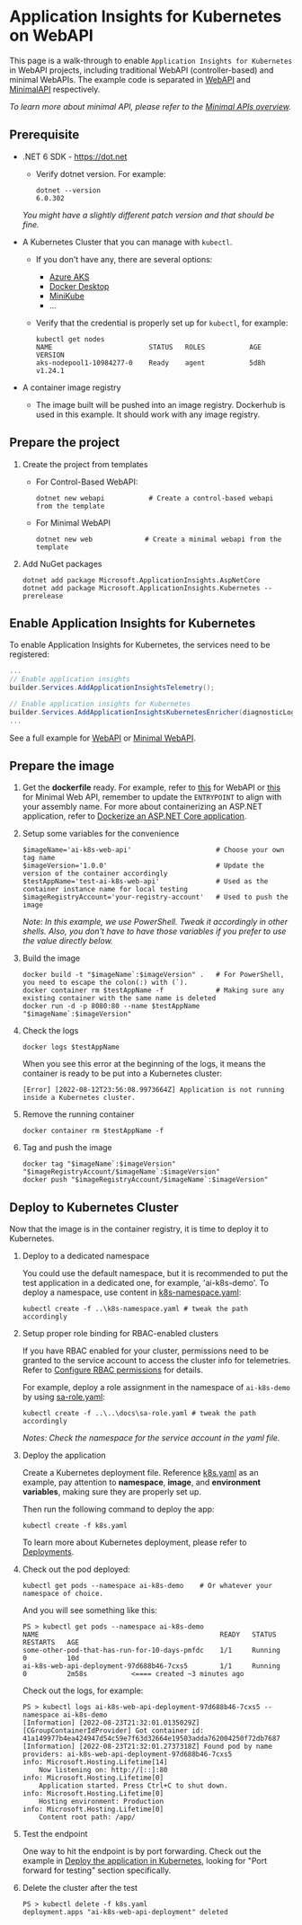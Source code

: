 # Application Insights for Kubernetes on WebAPI

This page is a walk-through to enable `Application Insights for Kubernetes` in WebAPI projects, including traditional WebAPI (controller-based) and minimal WebAPIs. The example code is separated in [WebAPI](./WebAPI/) and [MinimalAPI](./MinimalAPI/) respectively.

_To learn more about minimal API, please refer to the [Minimal APIs overview](https://docs.microsoft.com/en-us/aspnet/core/fundamentals/minimal-apis?view=aspnetcore-6.0)._

## Prerequisite

* .NET 6 SDK - <https://dot.net>
    * Verify dotnet version. For example:
        ```shell
        dotnet --version
        6.0.302
        ```
    _You might have a slightly different patch version and that should be fine._

* A Kubernetes Cluster that you can manage with `kubectl`.
    * If you don't have any, there are several options:
        * [Azure AKS](https://docs.microsoft.com/en-us/azure/aks/)
        * [Docker Desktop](https://www.docker.com/products/docker-desktop/)
        * [MiniKube](https://minikube.sigs.k8s.io/docs/start/)
        * ...
    * Verify that the credential is properly set up for `kubectl`, for example:

        ```shell
        kubectl get nodes
        NAME                        STATUS   ROLES           AGE    VERSION
        aks-nodepool1-10984277-0    Ready    agent           5d8h   v1.24.1
        ```

* A container image registry
  * The image built will be pushed into an image registry. Dockerhub is used in this example. It should work with any image registry.

## Prepare the project

1. Create the project from templates

    * For Control-Based WebAPI:

        ```shell
        dotnet new webapi           # Create a control-based webapi from the template
        ```

    * For Minimal WebAPI

        ```shell
        dotnet new web             # Create a minimal webapi from the template
        ```

2. Add NuGet packages

    ```shell
    dotnet add package Microsoft.ApplicationInsights.AspNetCore
    dotnet add package Microsoft.ApplicationInsights.Kubernetes --prerelease
    ```

## Enable Application Insights for Kubernetes

To enable Application Insights for Kubernetes, the services need to be registered:

```csharp
...
// Enable application insights
builder.Services.AddApplicationInsightsTelemetry();

// Enable application insights for Kubernetes
builder.Services.AddApplicationInsightsKubernetesEnricher(diagnosticLogLevel: LogLevel.Information);
...
```

See a full example for [WebAPI](./WebAPI/Program.cs) or [Minimal WebAPI](./MinimalAPI/Program.cs).

## Prepare the image

1. Get the **dockerfile** ready. For example, refer to [this](./WebAPI/dockerfile) for WebAPI or [this](./MinimalAPI/dockerfile) for Minimal Web API, remember to update the `ENTRYPOINT` to align with your assembly name. For more about containerizing an ASP.NET application, refer to [Dockerize an ASP.NET Core application](https://docs.docker.com/samples/dotnetcore/).

1. Setup some variables for the convenience

    ```shell
    $imageName='ai-k8s-web-api'                     # Choose your own tag name
    $imageVersion='1.0.0'                           # Update the version of the container accordingly
    $testAppName='test-ai-k8s-web-api'              # Used as the container instance name for local testing
    $imageRegistryAccount='your-registry-account'   # Used to push the image
    ```
    _Note: In this example, we use PowerShell. Tweak it accordingly in other shells. Also, you don't have to have those variables if you prefer to use the value directly below._

1. Build the image

    ```shell
    docker build -t "$imageName`:$imageVersion" .   # For PowerShell, you need to escape the colon(:) with (`).
    docker container rm $testAppName -f             # Making sure any existing container with the same name is deleted
    docker run -d -p 8080:80 --name $testAppName "$imageName`:$imageVersion"
    ```

1. Check the logs

    ```shell
    docker logs $testAppName
    ```

    When you see this error at the beginning of the logs, it means the container is ready to be put into a Kubernetes cluster:

    ```log
    [Error] [2022-08-12T23:56:08.9973664Z] Application is not running inside a Kubernetes cluster.
    ```

1. Remove the running container

    ```shell
    docker container rm $testAppName -f
    ```

1. Tag and push the image

    ```shell
    docker tag "$imageName`:$imageVersion" "$imageRegistryAccount/$imageName`:$imageVersion"
    docker push "$imageRegistryAccount/$imageName`:$imageVersion"
    ```

## Deploy to Kubernetes Cluster

Now that the image is in the container registry, it is time to deploy it to Kubernetes.

1. Deploy to a dedicated namespace

    You could use the default namespace, but it is recommended to put the test application in a dedicated one, for example, 'ai-k8s-demo'. To deploy a namespace, use content in [k8s-namespace.yaml](../k8s-namespace.yaml):

    ```shell
    kubectl create -f ..\k8s-namespace.yaml # tweak the path accordingly
    ```

1. Setup proper role binding for RBAC-enabled clusters

    If you have RBAC enabled for your cluster, permissions need to be granted to the service account to access the cluster info for telemetries. Refer to [Configure RBAC permissions](../../docs/configure-rbac-permissions.md) for details.

    For example, deploy a role assignment in the namespace of `ai-k8s-demo` by using [sa-role.yaml](../../docs/sa-role.yaml):

    ```shell
    kubectl create -f ..\..\docs\sa-role.yaml # tweak the path accordingly
    ```

    _Notes: Check the namespace for the service account in the yaml file._

1. Deploy the application

    Create a Kubernetes deployment file. Reference [k8s.yaml](./k8s.yaml) as an example, pay attention to **namespace**, **image**, and **environment variables**, making sure they are properly set up.

    Then run the following command to deploy the app:

    ```shell
    kubectl create -f k8s.yaml
    ```

    To learn more about Kubernetes deployment, please refer to [Deployments](https://kubernetes.io/docs/concepts/workloads/controllers/deployment/).

1. Check out the pod deployed:

    ```shell
    kubectl get pods --namespace ai-k8s-demo    # Or whatever your namespace of choice.
    ```

    And you will see something like this:

    ```
    PS > kubectl get pods --namespace ai-k8s-demo
    NAME                                             READY   STATUS    RESTARTS   AGE
    some-other-pod-that-has-run-for-10-days-pmfdc    1/1     Running   0          10d
    ai-k8s-web-api-deployment-97d688b46-7cxs5        1/1     Running   0          2m58s           <==== created ~3 minutes ago
    ```

    Check out the logs, for example:

    ```shell
    PS > kubectl logs ai-k8s-web-api-deployment-97d688b46-7cxs5 --namespace ai-k8s-demo
    [Information] [2022-08-23T21:32:01.0135029Z] [CGroupContainerIdProvider] Got container id: 41a149977b4ea424947d54c59e7f63d32664e19503adda762004250f72db7687
    [Information] [2022-08-23T21:32:01.2737318Z] Found pod by name providers: ai-k8s-web-api-deployment-97d688b46-7cxs5
    info: Microsoft.Hosting.Lifetime[14]
        Now listening on: http://[::]:80
    info: Microsoft.Hosting.Lifetime[0]
        Application started. Press Ctrl+C to shut down.
    info: Microsoft.Hosting.Lifetime[0]
        Hosting environment: Production
    info: Microsoft.Hosting.Lifetime[0]
        Content root path: /app/
    ```

1. Test the endpoint

    One way to hit the endpoint is by port forwarding. Check out the example in [Deploy the application in Kubernetes](https://github.com/microsoft/ApplicationInsights-Kubernetes/blob/develop/examples/ZeroUserCodeLightup.Net6/README.md#deploy-the-application-in-kubernetes), looking for "Port forward for testing" section specifically.

1. Delete the cluster after the test

    ```
    PS > kubectl delete -f k8s.yaml
    deployment.apps "ai-k8s-web-api-deployment" deleted
    ```
